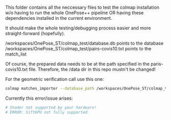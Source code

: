 This folder contains all the neccessary files to test the colmap installation w/o having to run
the whole OnePose++ pipeline OR having these dependencies installed in the current environment. 

It should make the whole testing/debugging process easier and more straight-forward (hopefully).

/workspaces/OnePose_ST/colmap_test/database.db points to the database
/workspaces/OnePose_ST/colmap_test/pairs-covis10.txt points to the match_list

Of course, the prepared data needs to be at the path specified in the paris-covis10.txt file. 
Therefore, the /data dir in this repo mustn't be changed!

For the geometric verification call use this one:

```bash
colmap matches_importer --database_path /workspaces/OnePose_ST/colmap_test/database.db --match_list_path /workspaces/OnePose_ST/colmap_test/pairs-covis10.txt --match_type pairs
```

Currently this error/issue arises:

```bash 
# Shader not supported by your hardware!
# ERROR: SiftGPU not fully supported
```




